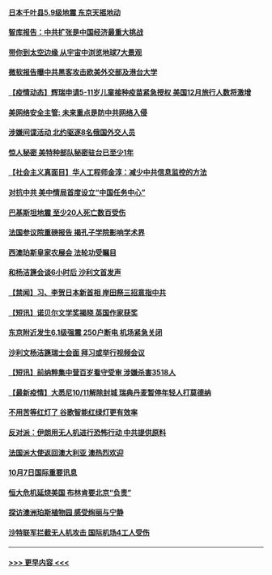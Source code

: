 #### [日本千叶县5.9级地震 东京天摇地动](../pages/prog202/a103237299.md?t=10080950) 
#### [智库报告：中共扩张是中国经济最重大挑战](../pages/prog202/a103237310.md?t=10080950) 
#### [带你到太空边缘 从宇宙中浏览地球7大景观](../pages/prog202/a103237276.md?t=10080950) 
#### [微软报告曝中共黑客攻击欧美外交部及港台大学](../pages/prog202/a103237152.md?t=10080950) 
#### [【疫情动态】辉瑞申请5-11岁儿童接种疫苗紧急授权 美国12月旅行人数将激增](../pages/prog202/a103237253.md?t=10080950) 
#### [美网络安全主管: 未来重点是防中共网络入侵](../pages/prog202/a103237248.md?t=10080950) 
#### [涉嫌间谍活动 北约驱逐8名俄国外交人员](../pages/prog202/a103237242.md?t=10080950) 
#### [惊人秘密 美特种部队秘密驻台已至少1年](../pages/prog202/a103237244.md?t=10080950) 
#### [【社会主义真面目】华人工程师金淳：减少中共信息监控的方法](../pages/prog202/a103237220.md?t=10080950) 
#### [对抗中共 美中情局首度设立“中国任务中心”](../pages/prog202/a103237227.md?t=10080950) 
#### [巴基斯坦地震 至少20人死亡数百受伤](../pages/prog202/a103237199.md?t=10080950) 
#### [法国参议院重磅报告 揭孔子学院影响学术界](../pages/prog202/a103237181.md?t=10080950) 
#### [西澳珀斯皇家农展会 法轮功受瞩目](../pages/prog202/a103237190.md?t=10080950) 
#### [和杨洁篪会谈6小时后 沙利文首发声](../pages/prog202/a103237115.md?t=10080950) 
#### [【禁闻】习、李贺日本新首相 岸田祭三招意指中共](../pages/prog202/a103237000.md?t=10080950) 
#### [【短讯】诺贝尔文学奖揭晓 英国作家获奖](../pages/prog202/a103237055.md?t=10080950) 
#### [东京附近发生6.1级强震 250户断电 机场紧急关闭](../pages/prog202/a103236945.md?t=10080950) 
#### [沙利文杨洁篪瑞士会面 拜习或举行视频会议](../pages/prog202/a103237005.md?t=10080950) 
#### [【短讯】前纳粹集中营百岁看守受审 涉嫌杀害3518人](../pages/prog202/a103237007.md?t=10080950) 
#### [【最新疫情】大悉尼10/11解除封城 瑞典丹麦暂停年轻人打莫德纳](../pages/prog202/a103236988.md?t=10080950) 
#### [不用苦等红灯了 谷歌智能红绿灯更有效率](../pages/prog202/a103236956.md?t=10080950) 
#### [反对派：伊朗用无人机进行恐怖行动 中共提供原料](../pages/prog202/a103236768.md?t=10080950) 
#### [法国派大使返回澳大利亚 澳热烈欢迎](../pages/prog202/a103236765.md?t=10080950) 
#### [10月7日国际重要讯息](../pages/prog202/a103236710.md?t=10080950) 
#### [恒大危机延烧美国 布林肯要北京“负责”](../pages/prog202/a103236689.md?t=10080950) 
#### [探访澳洲珀斯植物园  感受绚丽与宁静](../pages/prog202/a103236704.md?t=10080950) 
#### [沙特联军拦截无人机攻击 国际机场4工人受伤](../pages/prog202/a103236565.md?t=10080950) 

----
#### [ >>> 更早内容 <<< ](../indexes/prog202-earlier.md)
